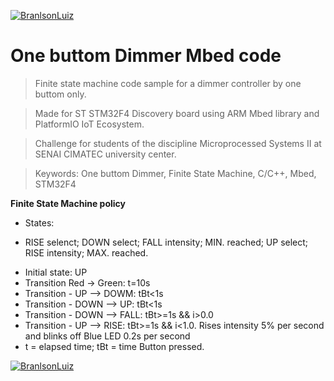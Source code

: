 <a href="https://github.com/branilson"><img src="https://github.com/branilson/1BtDimmer/raw/master/img/1BtD.png" title="Branilson Luiz" alt="BranlsonLuiz"></a>

<!-- [![Branilson Luiz(https://github.com/branilson/1BtDimmer/raw/master/img/1BtD.png](https://github.com/branilson) -->


# One buttom Dimmer Mbed code

> Finite state machine code sample for a dimmer controller by one buttom only.

> Made for ST STM32F4 Discovery board using ARM Mbed library and PlatformIO IoT Ecosystem.

> Challenge for students of the discipline Microprocessed Systems II at SENAI CIMATEC university center.

> Keywords: One buttom Dimmer, Finite State Machine, C/C++, Mbed, STM32F4

**Finite State Machine policy**

- States: 
* RISE selenct; DOWN select; FALL intensity; MIN. reached; UP select; RISE intensity; MAX. reached.
- Initial state: UP
- Transition Red -> Green: t=10s
- Transition - UP --> DOWM: tBt<1s
- Transition - DOWN --> UP: tBt<1s
- Transition - DOWN --> FALL: tBt>=1s && i>0.0
- Transition - UP --> RISE: tBt>=1s && i<1.0. Rises intensity 5% per second and blinks off Blue LED 0.2s per second
- t = elapsed time; tBt =  time Button pressed.

<a href="https://github.com/branilson"><img src="https://github.com/branilson/1BtDimmer/raw/master/img/FSM_1BtD.png" title="Branilson Luiz" alt="BranlsonLuiz"></a>